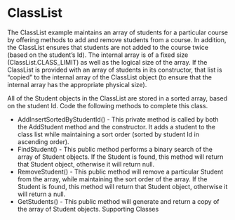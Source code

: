---
---
# ClassList

The ClassList example maintains an array of students for a particular course by offering methods to add and remove students from a course. In addition, the ClassList ensures that students are not added to the course twice (based on the student’s Id). The internal array is of a fixed size (ClassList.CLASS_LIMIT) as well as the logical size of the array. If the ClassList is provided with an array of students in its constructor, that list is “copied” to the internal array of the ClassList object (to ensure that the internal array has the appropriate physical size).

All of the Student objects in the ClassList are stored in a sorted array, based on the student Id. Code the following methods to complete this class.

* AddInsertSortedByStudentId() - This private method is called by both the AddStudent method and the constructor. It adds a student to the class list while maintaining a sort order (sorted by student Id in ascending order).
* FindStudent() - This public method performs a binary search of the array of Student objects. If the Student is found, this method will return that Student object, otherwise it will return null.
* RemoveStudent() - This public method will remove a particular Student from the array, while maintaining the sort order of the array. If the Student is found, this method will return that Student object, otherwise it will return a null.
* GetStudents() - This public method will generate and return a copy of the array of Student objects.
Supporting Classes 
